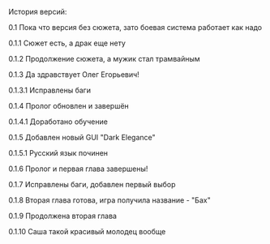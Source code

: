 История версий:

0.1 Пока что версия без сюжета, зато боевая система работает как надо 

0.1.1 Сюжет есть, а драк еще нету

0.1.2 Продолжение сюжета, а мужик стал трамвайным

0.1.3 Да здравствует Олег Егорьевич!

 0.1.3.1 Исправлены баги

0.1.4 Пролог обновлен и завершён

 0.1.4.1 Доработано обучение

0.1.5 Добавлен новый GUI "Dark Elegance"

0.1.5.1 Русский язык починен

0.1.6 Пролог и первая глава завершены!

0.1.7 Исправлены баги, добавлен первый выбор

0.1.8 Вторая глава готова, игра получила название - "Бах"

0.1.9 Продолжена вторая глава

0.1.10 Саша такой красивый молодец вообще

